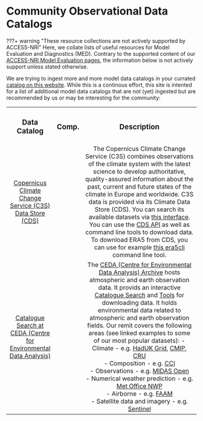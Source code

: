 # Community Observational Data Catalogs

???+ warning "These resource collections are not actively supported by ACCESS-NRI"
    Here, we collate lists of useful resources for Model Evaluation and Diagnostics (MED). Contrary to the supported content of our [ACCESS-NRI Model Evaluation pages](../../model_evaluation/index.md), the information below is not actively support unless stated otherwise.

We are trying to ingest more and more model data catalogs in your currated [catalog on this website](../../model_evaluation/model_evaluation_model_catalogs/model_evaluation_search_models.md). While this is a continous effort, this site is intented for a list of additional model data catalogs that are not (yet) ingested but are recommended by us or may be interesting for the community:

<table class="center">
<tr>
<td width="25%">
    <div align='center' width="100%">
    <h3>Data Catalog</h3>
    </div>
</td>
<td width="10%">
    <div align='center' width="100%" >
    <h3>Comp.</h3>
    </div>
</td>
<td width="60%">
    <div align='center' width="100%" >
    <h3>Description</h3>
    </div>
</td>
</tr>


<tr>
<td width="25%">
    <div align='center' width="100%">
    <a href="https://cds.climate.copernicus.eu/">Copernicus Climate Change Service (C3S) Data Store (CDS)</a> 
    </div>
</td>
<td width="10%">
    <div align='center' width="100%" >
        <!-- <img align="center" width="60%" src="../../assets/component-logos/ACCESS icon LAND SURFACE (Title).png" /> -->
    </div>
</td>
<td width="64%">
    <div align='center' width="100%" >
        <!-- <a href="#"> -->
        The Copernicus Climate Change Service (C3S) combines observations of the climate system with the latest science to develop authoritative, quality-assured information about the past, current and future states of the climate in Europe and worldwide. C3S data is provided via its Climate Data Store (CDS).
        You can search its available datasets via <a href="https://cds.climate.copernicus.eu/cdsapp#!/search?type=dataset">this interface</a>.
        You can use the <a href="https://cds.climate.copernicus.eu/api-how-to">CDS API</a> as well as command line tools to download data. To download ERA5 from CDS, you can use for example <a href="https://era5cli.readthedocs.io/en/stable/">this era5cli</a> command line tool.
        <!-- </a> -->
    </div>
</td>
</tr>

<tr>
<td width="25%">
    <div align='center' width="100%">
    <a href="https://catalogue.ceda.ac.uk">Catalogue Search at CEDA (Centre for Environmental Data Analysis) </a> 
    </div>
</td>
<td width="10%">
    <div align='center' width="100%" >
        <!-- <img align="center" width="60%" src="../../assets/component-logos/ACCESS icon LAND SURFACE (Title).png" /> -->
    </div>
</td>
<td width="64%">
    <div align='center' width="100%">
        <!-- <a href="#"> -->
        The <a href="https://archive.ceda.ac.uk">CEDA (Centre for Environmental Data Analysis) Archive</a> hosts atmospheric and earth observation data.
        It provids an interactive <a href="https://catalogue.ceda.ac.uk">Catalogue Search</a> and <a href="https://archive.ceda.ac.uk/tools/">Tools</a> for downloading data.
        It holds environmental data related to atmospheric and earth observation fields. Our remit covers the following areas (see linked examples to some of our most popular datasets): 
        - Climate - e.g. <a href="https://catalogue.ceda.ac.uk/uuid/4dc8450d889a491ebb20e724debe2dfb">HadUK Grid</a>, <a href="https://catalogue.ceda.ac.uk/uuid/b96ce180077f4810abc4eef0e48901d9">CMIP</a>, <a href="https://catalogue.ceda.ac.uk/uuid/b6c783922d1ce68c4293d90caede5bb9">CRU</a> <br>
        - Composition - e.g. <a href="https://catalogue.ceda.ac.uk/uuid/615aa50d66fe4b2771457e83d8b47217">CCI</a> <br>
        - Observations - e.g. <a href="https://catalogue.ceda.ac.uk/uuid/dbd451271eb04662beade68da43546e1">MIDAS Open</a> <br>
        - Numerical weather prediction - e.g. <a href="https://catalogue.ceda.ac.uk/uuid/f46cfa4784fb454e105f336981f1a82b">Met Office NWP</a> <br>
        - Airborne - e.g. <a href="https://catalogue.ceda.ac.uk/uuid/07d2ebf9e4fb15ab35211208ddd2205a">FAAM</a> <br>
        - Satellite data and imagery - e.g. <a href="https://catalogue.ceda.ac.uk/uuid/7896ea1117dc4fa9bb95485ca9b1c6be">Sentinel</a>
        <!-- </a> -->
    </div>
</td>
</tr>

<table/>